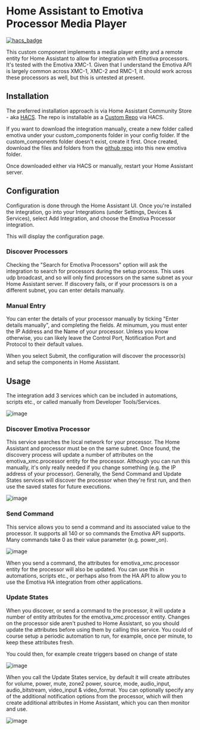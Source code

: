 # Home Assistant to Emotiva Processor Media Player


[![hacs_badge](https://img.shields.io/badge/HACS-Custom-41BDF5.svg?style=for-the-badge)](https://github.com/hacs/integration)


This custom component implements a media player entity and a remote entity for Home Assistant to allow for integration with Emotiva processors.  It's tested with the Emotiva XMC-1.  Given that I understand the Emotiva API is largely common across XMC-1, XMC-2 and RMC-1, it should work across these processors as well, but this is untested at present.

## Installation

The preferred installation approach is via Home Assistant Community Store - aka [HACS](https://hacs.xyz/).  The repo is installable as a [Custom Repo](https://hacs.xyz/docs/faq/custom_repositories) via HACS.

If you want to download the integration manually, create a new folder called emotiva under your custom_components folder in your config folder.  If the custom_components folder doesn't exist, create it first.  Once created, download the files and folders from the [github repo](https://github.com/peteS-UK/emotiva/tree/main/custom_components/emotiva) into this new emotiva folder.

Once downloaded either via HACS or manually, restart your Home Assistant server.

## Configuration

Configuration is done through the Home Assistant UI.  Once you're installed the integration, go into your Integrations (under Settings, Devices & Services), select Add Integration, and choose the Emotiva Processor integration.

This will display the configuration page.  

### Discover Processors
Checking the "Search for Emotiva Processors" option will ask the integration to search for processors during the setup process.  This uses udp broadcast, and so will only find processors on the same subnet as your Home Assistant server.  If discovery fails, or if your processors is on a different subnet, you can enter details manually.

### Manual Entry
You can enter the details of your processor manually by ticking "Enter details manually", and completing the fields.  At minumum, you must enter the IP Address and the Name of your processor.  Unless you know otherwise, you can likely leave the Control Port, Notification Port and Protocol to their default values.

When you select Submit, the configuration will discover the processor(s) and setup the components in Home Assistant.



## Usage

The integration add 3 services which can be included in automations, scripts etc., or called manually from Developer Tools/Services.

![image](https://github.com/peteS-UK/xmc/assets/64092177/b44b130e-f570-4365-b79d-6988130d2d64)

### Discover Emotiva Processor 

This service searches the local network for your processor.  The Home Assistant and processor must be on the same subnet.  Once found, the discovery process will update a number of attributes on the emotiva_xmc.processor entity for the processor.  Although you can run this manually, it's only really needed if you change something (e.g. the IP address of your processor).  Generally, the Send Command and Update States services will discover the processor when they're first run, and then use the saved states for future executions.

![image](https://github.com/peteS-UK/xmc/assets/64092177/080d56e6-3691-4064-ac5d-9a4cdb022d71)

### Send Command

This service allows you to send a command and its associated value to the processor.  It supports all 140 or so commands the Emotiva API supports.  Many commands take 0 as their value parameter (e.g. power_on).

![image](https://github.com/peteS-UK/xmc/assets/64092177/e9bc9bb1-f0fe-4ad0-bd0d-1762ce147078)

When you send a command, the attributes for emotiva_xmc.processor entity for the processor will also be updated.  You can use this in automations, scripts etc., or perhaps also from the HA API to allow you to use the Emotiva HA integration from other applications.

### Update States

When you discover, or send a command to the processor, it will update a number of entity attributes for the emotiva_xmc.processor entity.  Changes on the processor side aren't pushed to Home Assistant, so you should update the attributes before using them by calling this service.  You could of course setup a periodic automation to run, for example, once per minute, to keep these attributes fresh.

You could then, for example create triggers based on change of state

![image](https://github.com/peteS-UK/xmc/assets/64092177/6987142d-1bec-4602-953e-26a37948cf3e)

When you call the Update States service, by default it will create attributes for volume, power, mute, zone2 power, source, mode, audio_input, audio_bitstream, video_input &  video_format.  You can optionally specify any of the additional notification options from the processor, which will then create additional attributes in Home Assistant, which you can then monitor and use.

![image](https://github.com/peteS-UK/xmc/assets/64092177/05822950-efcc-435b-aa7f-22f0b17d10e1)








